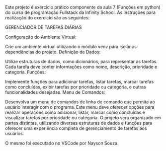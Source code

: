Este projeto é exercício prático componente da aula 7 (Funções em python) do curso de programação Fullstack da Infinity School.
As instruções para realização do exercício são as seguintes:

GERENCIADOR DE TAREFAS DIÁRIAS

Configuração do Ambiente Virtual:

Crie um ambiente virtual utilizando o módulo venv para isolar as dependências do projeto.
Definição de Dados:

Utilize estruturas de dados, como dicionários, para representar as tarefas. Cada tarefa deve conter informações como nome, descrição, prioridade e categoria.
Funções:

Implemente funções para adicionar tarefas, listar tarefas, marcar tarefas como concluídas, exibir tarefas por prioridade ou categoria, e outras funcionalidades desejadas.
Menu de Comandos:

Desenvolva um menu de comandos de linha de comando que permita ao usuário interagir com o programa. Este menu deve oferecer opções para realizar operações como adicionar, listar, marcar como concluídas e visualizar tarefas por prioridade ou categoria.
O projeto será organizado em partes distintas, utilizando diversas estruturas de dados e funções para oferecer uma experiência completa de gerenciamento de tarefas aos usuários.

O mesmo foi executado no VSCode por Nayson Souza.
